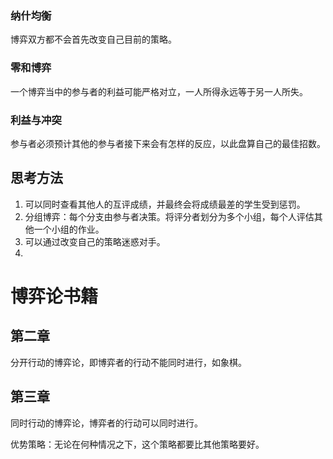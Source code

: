 ### 纳什均衡

博弈双方都不会首先改变自己目前的策略。

### 零和博弈

一个博弈当中的参与者的利益可能严格对立，一人所得永远等于另一人所失。

### 利益与冲突

参与者必须预计其他的参与者接下来会有怎样的反应，以此盘算自己的最佳招数。

## 思考方法

1. 可以同时查看其他人的互评成绩，并最终会将成绩最差的学生受到惩罚。
2. 分组博弈：每个分支由参与者决策。将评分者划分为多个小组，每个人评估其他一个小组的作业。
3. 可以通过改变自己的策略迷惑对手。
4. 

# 博弈论书籍

## 第二章

分开行动的博弈论，即博弈者的行动不能同时进行，如象棋。

## 第三章

同时行动的博弈论，博弈者的行动可以同时进行。

优势策略：无论在何种情况之下，这个策略都要比其他策略要好。